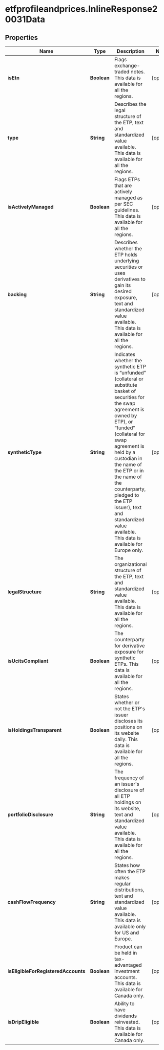 # etfprofileandprices.InlineResponse20031Data

## Properties

Name | Type | Description | Notes
------------ | ------------- | ------------- | -------------
**isEtn** | **Boolean** | Flags exchange-traded notes. This data is available for all the regions. | [optional] 
**type** | **String** | Describes the legal structure of the ETP, text and standardized value available. This data is available for all the regions. | [optional] 
**isActivelyManaged** | **Boolean** | Flags ETPs that are actively managed as per SEC guidelines. This data is available for all the regions. | [optional] 
**backing** | **String** | Describes whether the ETP holds underlying securities or uses derivatives to gain its desired exposure, text and standardized value available. This data is available for all the regions. | [optional] 
**syntheticType** | **String** | Indicates whether the synthetic ETP is “unfunded” (collateral or substitute basket of securities for the swap agreement is owned by ETP), or “funded” (collateral for swap agreement is held by a custodian in the name of the ETP or in the name of the counterparty, pledged to the ETP issuer), text and standardized value available. This data is available for Europe only. | [optional] 
**legalStructure** | **String** | The organizational structure of the ETP, text and standardized value available. This data is available for all the regions. | [optional] 
**isUcitsCompliant** | **Boolean** | The counterparty for derivative exposure for synthetic ETPs. This data is available for all the regions. | [optional] 
**isHoldingsTransparent** | **Boolean** | States whether or not the ETP&#39;s issuer discloses its positions on its website daily. This data is available for all the regions. | [optional] 
**portfolioDisclosure** | **String** | The frequency of an issuer&#39;s disclosure of all ETP holdings on its website, text and standardized value available. This data is available for all the regions. | [optional] 
**cashFlowFrequency** | **String** | States how often the ETP makes regular distributions, text and standardized value available. This data is available only for US and Europe. | [optional] 
**isEligibleForRegisteredAccounts** | **Boolean** | Product can be held in tax-advantaged investment accounts. This data is available for Canada only. | [optional] 
**isDripEligible** | **Boolean** | Ability to have dividends reinvested. This data is available for Canada only. | [optional] 


